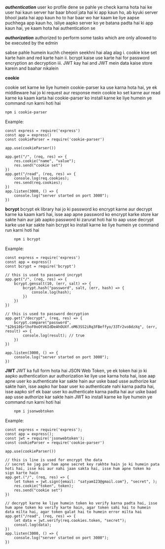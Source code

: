 ***authentication***
user ko profile dene se pahle ye check karna hota hai ke user hai kaun
server har baar bhool jata hai ki app kaun ho, ab kyuki server bhool jaata hai app kaun ho to har baar wo har kaam ke liye aapse puchhega app kaun ho, isliye aapko server ko ye batana padta hai ki app kaun hai, ye kaam hota hai authentication se

***authorization***
authorized to perform some tasks which are only allowed to be executed by the edmin


sabse pahle humein kuchh cheejein seekhni hai alag alag
i. cookie kise set karte hain and red karte hain
ii. bcrypt kaise use karte hai for password encryption an decryption
iii. JWT kay hai and JWT mein data kaise store karein and baahar nikalein

**cookie**

cookie set karne ke liye humein cookie-parser ka use karna hota hai, ye ek middleware hai jo ki request aur response mein cookie ko set karne aur read karne ka kaam karta hai
cookie-parser ko install karne ke liye humein ye command run karni hoti hai
```bash
npm i cookie-parser
```

Example:

    const express = require('express')
    const app = express()
    const cookieParser = require('cookie-parser')
     
    app.use(cookieParser())

    app.get("/", (req, res) => {
        res.cookie("name", "value");
        res.send("cookie set")
    })
    app.get("/read", (req, res) => {
        console.log(req.cookies);
        res.send(req.cookies);
    })
    app.listen(3000, () => {
        console.log("server started on port 3000");
    })

**bcrypt**
bcrypt ek library hai jo ki password ko encrypt karne aur decrypt karne ka kaam karti hai, isse aap apne password ko encrypt karke store kar sakte hain aur jab aapko password ki zarurat hoti hai to aap usse decrypt karke use kar sakte hain
bcrypt ko install karne ke liye humein ye command run karni hoti hai
```bash
    npm i bcrypt
```
Example:

    const express = require('express')
    const app = express()
    const bcrypt = require('bcrypt')

    // this is used to password incrypt
    app.get("/", (req, res) => {
        bcrypt.gensalt(10, (err, salt) => {
            bcrypt.hash("password", salt, (err, hash) => {
                console.log(hash);
            })
        })
    })

    // this is used to password decryption
    app.get("/decrypt", (req, res) => {
        bcrypt.compare("password", "$2b$10$rlhoF0oOtV6IdDeAhOUXf.oM63SS2iRq3FBeffyo/33Tr2vo8dzXq", (err, result) => {
            console.log(result); // true
        })
    })

    app.listen(3000, () => {
        console.log("server started on port 3000");
    })


**JWT**
JWT ka full form hota hai JSON Web Token, ye ek token hai jo ki aapko authentication aur authorization ke liye use karna hota hai, isse aap apne user ko authenticate kar sakte hain aur uske baad usse authorize kar sakte hain, isse aapko har baar user ko authenticate nahi karna padta hai, isse aapko sirf ek baar user ko authenticate karna padta hai aur uske baad aap usse authorize kar sakte hain
JWT ko install karne ke liye humein ye command run karni hoti hai
```bash
    npm i jsonwebtoken
```
Example:

    const express = require('express');
    const app = express();
    const jwt = require('jsonwebtoken');
    const cookieParser = require('cookie-parser')

    app.use(cookieParser())

    // this is line is used for encrypt the data
    // secret ke jag par ham apne secret key rakhte hain jo ki humein pata hoti hai, isse koi aur nahi jaan sakta hai, isse hum apne token ko sign karte hain
    app.get.("/", (req, res) => {
        let token = jwt.sign({email: "satyam123@gmail.com"}, "secret", );
        res.cookie("token", token);
        res.send("cookie set")
    })

    // decrypt karne ke liye humein token ko verify karna padta hai, isse hum apne token ko verify karte hain, agar token sahi hai to humein data milta hai, agar token galat hai to humein error milta hai
    app.get("/read", (req, res) => {
        let data = jwt.verify(req.cookies.token, "secret");
        consol.log(data);
    })
    app.listen(3000, () => {
        console.log("server started on port 3000");
    })